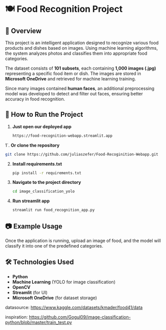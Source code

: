 # 🍽️ Food Recognition Project

## 📌 Overview
This project is an intelligent application designed to recognize various food products and dishes based on images. Using machine learning algorithms, the system analyzes photos and classifies them into appropriate food categories.

The dataset consists of **101 subsets**, each containing **1,000 images (.jpg)** representing a specific food item or dish. The images are stored in **Microsoft OneDrive** and retrieved for machine learning training.  

Since many images contained **human faces**, an additional preprocessing model was developed to detect and filter out faces, ensuring better accuracy in food recognition.  

## 🚀 How to Run the Project
1. **Just open our deployed app**
   ```bash
   https://food-recognition-webapp.streamlit.app
   ```

1`. **Or clone the repository**  
   ```bash
   git clone https://github.com/juliaszefer/Food-Recoginition-Webapp.git
   ```
 
2. **Install requirements.txt**
   ```bash
   pip install -r requirements.txt
   ```

4. **Navigate to the project directory**  
   ```bash
   cd image_classification_yolo
   ```

5. **Run streamlit app**
   ```bash
   streamlit run food_recognition_app.py
   ```

## 📷 Example Usage
Once the application is running, upload an image of food, and the model will classify it into one of the predefined categories.

## 🛠 Technologies Used
- **Python**
- **Machine Learning** (YOLO for image classification)
- **OpenCV**
- **Streamlit** (for UI)
- **Microsoft OneDrive** (for dataset storage)

datasource:
https://www.kaggle.com/datasets/kmader/food41/data

inspiration:
https://github.com/Gogul09/image-classification-python/blob/master/train_test.py
